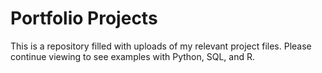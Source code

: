# Portfolio Projects
 
This is a repository filled with uploads of my relevant project files. Please continue viewing to see examples with Python, SQL, and R. 
